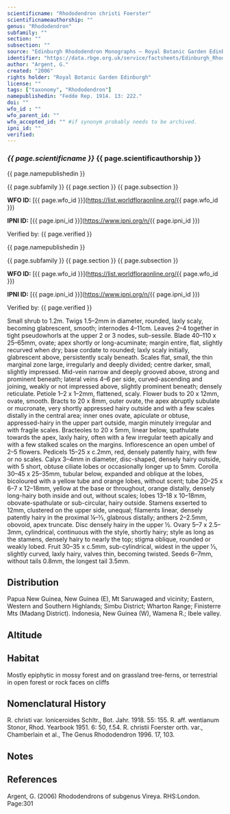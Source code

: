 ```yaml
---
scientificname: "Rhododendron christi Foerster"
scientificnameauthorship: ""
genus: "Rhododendron"
subfamily: ""
section: ""
subsection: ""
source: "Edinburgh Rhododendron Monographs – Royal Botanic Garden Edinburgh"
identifier: "https://data.rbge.org.uk/service/factsheets/Edinburgh_Rhododendron_Monographs.xhtml"
author: "Argent, G."
created: "2006"
rights holder: "Royal Botanic Garden Edinburgh"
license: ""
tags: ["taxonomy", "Rhododendron"]
namepublishedin: "Fedde Rep. 1914. 13: 222."
doi: ""
wfo_id : ""
wfo_parent_id: ""
wfo_accepted_id: "" #if synonym probably needs to be archived.                      
ipni_id: ""
verified:
---
```

### _{{ page.scientificname }}_ {{ page.scientificauthorship }}
 {{ page.namepublishedin }}

{{ page.subfamily }} {{ page.section }} {{ page.subsection }}

**WFO ID:** [{{ page.wfo_id }}](https://list.worldfloraonline.org/{{ page.wfo_id }})

**IPNI ID:** [{{ page.ipni_id }}](https://www.ipni.org/n/{{ page.ipni_id }})

Verified by: {{ page.verified }}

 {{ page.namepublishedin }}

{{ page.subfamily }} {{ page.section }} {{ page.subsection }}

**WFO ID:** [{{ page.wfo_id }}](https://list.worldfloraonline.org/{{ page.wfo_id }})

**IPNI ID:** [{{ page.ipni_id }}](https://www.ipni.org/n/{{ page.ipni_id }})

Verified by: {{ page.verified }}



Small shrub to 1.2m. Twigs 1.5–2mm in diameter, rounded, laxly scaly, becoming glabrescent, smooth; internodes 4–11cm. Leaves 2–4 together in tight pseudo­whorls at the upper 2 or 3 nodes, sub-sessile. Blade 40–110 x 25–65mm, ovate; apex shortly or long-acuminate; margin entire, flat, slightly recurved when dry; base cord­ate to rounded; laxly scaly initially, glabrescent above, persistently scaly beneath. Scales flat, small, the thin marginal zone large, irregularly and deeply divided; centre darker, small, slightly impressed. Mid-vein narrow and deeply grooved above, strong and prominent beneath; lateral veins 4–6 per side, curved-ascending and joining, weakly or not impressed above, slightly prominent beneath; densely reticulate. Petiole 1–2 x 1–2mm, flattened, scaly. Flower buds to 20 x 12mm, ovate, smooth. Bracts to 20 x 8mm, outer ovate, the apex abruptly subulate or mucronate, very shortly appressed hairy outside and with a few scales distally in the central area; inner ones ovate, apiculate or obtuse, appressed-hairy in the upper part outside, margin minutely irregular and with fragile scales. Bracteoles to 20 x 5mm, linear below, spathulate towards the apex, laxly hairy, often with a few irregular teeth apically and with a few stalked scales on the margins. Inflorescence an open umbel of 2–5 flowers. Pedicels 15–25 x c.2mm, red, densely patently hairy, with few or no scales. Calyx 3–4mm in diameter, disc-shaped, densely hairy outside, with 5 short, obtuse ciliate lobes or occasionally longer up to 5mm. Corolla 30–45 x 25–35mm, tubular below, expanded and oblique at the lobes, bicoloured with a yellow tube and orange lobes, without scent; tube 20–25 x 6–7 x 12–18mm, yellow at the base or throughout, orange distally, densely long-hairy both inside and out, without scales; lobes 13–18 x 10–18mm, obovate-spathulate or sub-circular, hairy outside. Stamens exserted to 12mm, clustered on the upper side, unequal; filaments linear, densely patently hairy in the proximal ¼–1⁄3, glabrous distally; anthers 2–2.5mm, obovoid, apex truncate. Disc densely hairy in the upper ½. Ovary 5–7 x 2.5–3mm, cylindrical, continuous with the style, shortly hairy; style as long as the stamens, densely hairy to nearly the top; stigma oblique, rounded or weakly lobed. Fruit 30–35 x c.5mm, sub-cylindrical, widest in the upper 1⁄3, slightly curved, laxly hairy, valves thin, becoming twisted. Seeds 6–7mm, without tails 0.8mm, the longest tail 3.5mm.

## Distribution
Papua New Guinea, New Guinea (E), Mt Saruwaged and vicinity; Eastern, Western and Southern Highlands; Simbu District; Wharton Range; Finisterre Mts (Madang District). Indonesia, New Guinea (W), Wamena R.; Ibele valley.

## Altitude


## Habitat
Mostly epiphytic in mossy forest and on grassland tree-ferns, or terrestrial in open forest or rock faces on cliffs

## Nomenclatural History
R. christi var. loniceroides Schltr., Bot. Jahr. 1918. 55: 155. R. aff. wentianum Stonor, Rhod. Yearbook 1951. 6: 50, f.54. R. christii Foerster orth. var., Chamberlain et al., The Genus Rhododendron 1996. 17, 103.
                       
## Notes


## References

Argent, G. (2006) Rhododendrons of subgenus Vireya. RHS:London. Page:301
